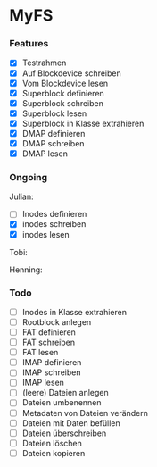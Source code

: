 # MyFS

### Features
- [x] Testrahmen
- [x] Auf Blockdevice schreiben
- [x] Vom Blockdevice lesen
- [x] Superblock definieren
- [x] Superblock schreiben
- [x] Superblock lesen
- [x] Superblock in Klasse extrahieren
- [x] DMAP definieren
- [x] DMAP schreiben
- [x] DMAP lesen

### Ongoing
Julian:
- [ ] Inodes definieren
- [x] inodes schreiben
- [x] inodes lesen

Tobi:

Henning:

### Todo
- [ ] Inodes in Klasse extrahieren
- [ ] Rootblock anlegen
- [ ] FAT definieren
- [ ] FAT schreiben
- [ ] FAT lesen
- [ ] IMAP definieren
- [ ] IMAP schreiben
- [ ] IMAP lesen
- [ ] (leere) Dateien anlegen
- [ ] Dateien umbenennen
- [ ] Metadaten von Dateien verändern
- [ ] Dateien mit Daten befüllen
- [ ] Dateien überschreiben
- [ ] Dateien löschen
- [ ] Dateien kopieren

